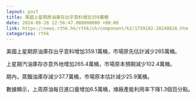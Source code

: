 ```yaml
---
layout: post
title: 美國上星期原油庫存出乎意料增加359萬桶
date: 2024-06-26 22:56:47.000000000 +08:00
link: https://news.rthk.hk/rthk/ch/component/k2/1759182-20240626.htm
categories: rthk
---
```


美國上星期原油庫存出乎意料增加359.1萬桶，市場原先估計減少285萬桶。

上星期汽油庫存亦意外地增加265.4萬桶，市場原本預期減少102.4萬桶。

期內，蒸餾油庫存減少37.7萬桶，市場原本估計減少25.9萬桶。

數據顯示，上周原油每日進口量增加6.5萬桶，煉廠產能利用率下降1.3個百分點。
